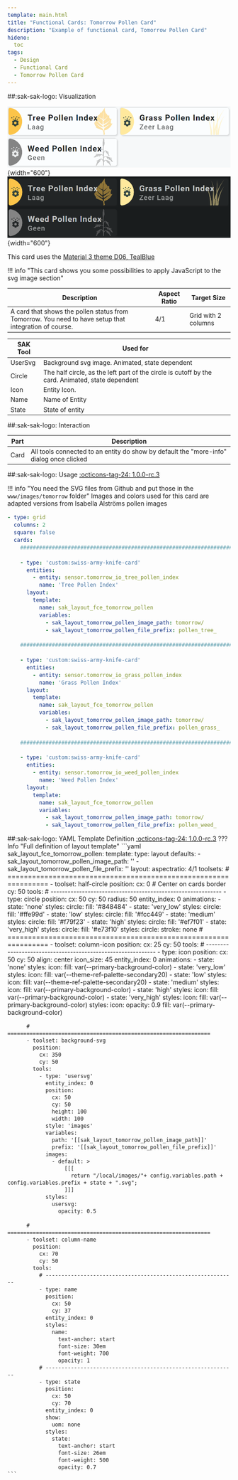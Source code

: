 ```yaml
---
template: main.html
title: "Functional Cards: Tomorrow Pollen Card"
description: "Example of functional card, Tomorrow Pollen Card"
hideno:
  toc
tags:
  - Design
  - Functional Card
  - Tomorrow Pollen Card
---
```

<!-- GT/GL -->
##:sak-sak-logo: Visualization

![Swiss Army Knife Functional Card Tomorrow Pollen D06 Light None None]( ../assets/screenshots/sak-functional-card-12-tomorrow-pollen-theme-d06-light-low_very_low_none.png){width="600"}
<br>![Swiss Army Knife Functional Card Tomorrow Pollen D06 Dark None None]( ../assets/screenshots/sak-functional-card-12-tomorrow-pollen-theme-d06-dark-low_very_low_none.png){width="600"}

This card uses the [Material 3 theme D06, TealBlue][ham3-d06-url]

!!! info "This card shows you some possibilities to apply JavaScript to the svg image section"
    
| Description| Aspect Ratio| Target Size |
|-|-|-|
| A card that shows the pollen status from Tomorrow. You need to have setup that integration of course.| 4/1 | Grid with 2 columns |

| SAK Tool| Used for |
|-|-|
| UserSvg | Background svg image. Animated, state dependent |
| Circle | The half circle, as the left part of the circle is cutoff by the card. Animated, state dependent |
| Icon | Entity Icon. |
| Name | Name of Entity|
| State | State of entity|

##:sak-sak-logo: Interaction

| Part | Description|
|-|-|
| Card | All tools connected to an entity do show by default the "more-info" dialog once clicked |

##:sak-sak-logo: Usage
[:octicons-tag-24: 1.0.0-rc.3][github-releases]

!!! info "You need the SVG files from Github and put those in the `www/images/tomorrow` folder"
    Images and colors used for this card are adapted versions from Isabella Alströms pollen images
    
```yaml linenums="1"
- type: grid
  columns: 2
  square: false
  cards:
    #######################################################################

    - type: 'custom:swiss-army-knife-card'
      entities:
        - entity: sensor.tomorrow_io_tree_pollen_index
          name: 'Tree Pollen Index'
      layout:
        template:
          name: sak_layout_fce_tomorrow_pollen
          variables:
            - sak_layout_tomorrow_pollen_image_path: tomorrow/
            - sak_layout_tomorrow_pollen_file_prefix: pollen_tree_
            
    #######################################################################

    - type: 'custom:swiss-army-knife-card'
      entities:
        - entity: sensor.tomorrow_io_grass_pollen_index
          name: 'Grass Pollen Index'
      layout:
        template:
          name: sak_layout_fce_tomorrow_pollen
          variables:
            - sak_layout_tomorrow_pollen_image_path: tomorrow/
            - sak_layout_tomorrow_pollen_file_prefix: pollen_grass_

    #######################################################################

    - type: 'custom:swiss-army-knife-card'
      entities:
        - entity: sensor.tomorrow_io_weed_pollen_index
          name: 'Weed Pollen Index'
      layout:
        template:
          name: sak_layout_fce_tomorrow_pollen
          variables:
            - sak_layout_tomorrow_pollen_image_path: tomorrow/
            - sak_layout_tomorrow_pollen_file_prefix: pollen_weed_
```

##:sak-sak-logo: YAML Template Definition
[:octicons-tag-24: 1.0.0-rc.3][github-releases]
??? Info "Full definition of layout template"
    ```yaml
    sak_layout_fce_tomorrow_pollen:
      template:
        type: layout
        defaults: 
          - sak_layout_tomorrow_pollen_image_path: ''
          - sak_layout_tomorrow_pollen_file_prefix: '' 
      layout:
        aspectratio: 4/1
        toolsets:
          # ================================================================
          - toolset: half-circle
            position:
              cx: 0                             # Center on cards border 
              cy: 50
            tools:
              # ------------------------------------------------------------
              - type: circle
                position:
                  cx: 50
                  cy: 50
                  radius: 50
                entity_index: 0
                animations:
                  - state: 'none'
                    styles:
                      circle:
                        fill: '#848484'
                  - state: 'very_low'
                    styles:
                      circle:
                        fill: '#ffe99d'
                  - state: 'low'
                    styles:
                      circle:
                        fill: '#fcc449'
                  - state: 'medium'
                    styles:
                      circle:
                        fill: '#f79f23'
                  - state: 'high'
                    styles:
                      circle:
                        fill: '#ef7f01'
                  - state: 'very_high'
                    styles:
                      circle:
                        fill: '#e73f10'
                styles:
                  circle:
                    stroke: none
          # ================================================================
          - toolset: column-icon
            position:
              cx: 25
              cy: 50
            tools:
              # ------------------------------------------------------------
              - type: icon
                position:
                  cx: 50
                  cy: 50
                  align: center
                  icon_size: 45
                entity_index: 0
                animations:
                  - state: 'none'
                    styles:
                      icon:
                        fill: var(--primary-background-color)
                  - state: 'very_low'
                    styles:
                      icon:
                        fill: var(--theme-ref-palette-secondary20)
                  - state: 'low'
                    styles:
                      icon:
                        fill: var(--theme-ref-palette-secondary20)
                  - state: 'medium'
                    styles:
                      icon:
                        fill: var(--primary-background-color)
                  - state: 'high'
                    styles:
                      icon:
                        fill: var(--primary-background-color)
                  - state: 'very_high'
                    styles:
                      icon:
                        fill: var(--primary-background-color)
                styles:
                  icon:
                    opacity: 0.9
                    fill: var(--primary-background-color)
                
          # ================================================================
          - toolset: background-svg
            position:
              cx: 350
              cy: 50
            tools:
              - type: 'usersvg'
                entity_index: 0
                position:
                  cx: 50
                  cy: 50
                  height: 100
                  width: 100
                style: 'images'
                variables:
                  path: '[[sak_layout_tomorrow_pollen_image_path]]'
                  prefix: '[[sak_layout_tomorrow_pollen_file_prefix]]'
                images:
                  - default: >
                      [[[
                        return "/local/images/"+ config.variables.path + config.variables.prefix + state + ".svg";
                      ]]]
                styles:
                  usersvg:
                    opacity: 0.5

          # ================================================================
          - toolset: column-name
            position:
              cx: 70
              cy: 50
            tools:
              # ------------------------------------------------------------
              - type: name
                position:
                  cx: 50
                  cy: 37
                entity_index: 0
                styles:
                  name:
                    text-anchor: start
                    font-size: 30em
                    font-weight: 700
                    opacity: 1
              # ------------------------------------------------------------
              - type: state
                position:
                  cx: 50
                  cy: 70
                entity_index: 0
                show:
                  uom: none
                styles:
                  state:
                    text-anchor: start
                    font-size: 26em
                    font-weight: 500
                    opacity: 0.7
    ```

<!-- Image references -->

<!--- Internal References... --->
[Swiss Army Knife Tutorial 02]: ../tutorials/10-step-tutorial-02-intro.md
[Swiss Army Knife Javascript Snippets]: ../basics/templates/javascript-snippets.md

<!--- External References... --->
[ham3-d06-url]: https://material3-themes-manual.amoebelabs.com/examples/material3-example-theme-d06-tealblue/
[github-releases]: https://github.com/amoebelabs/swiss-army-knife-card/releases/
